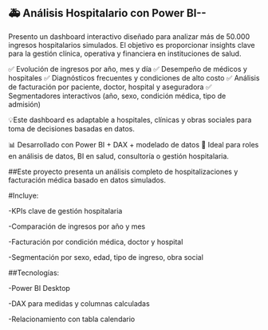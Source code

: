 ## 🚑 Análisis Hospitalario con Power BI--
Presento un dashboard interactivo diseñado para analizar más de 50.000 ingresos hospitalarios simulados. El objetivo es proporcionar insights clave para la gestión clínica, operativa y financiera en instituciones de salud.

✅ Evolución de ingresos por año, mes y día
✅ Desempeño de médicos y hospitales
✅ Diagnósticos frecuentes y condiciones de alto costo
✅ Análisis de facturación por paciente, doctor, hospital y aseguradora
✅ Segmentadores interactivos (año, sexo, condición médica, tipo de admisión)

💡Este dashboard es adaptable a hospitales, clínicas y obras sociales para toma de decisiones basadas en datos.

📊 Desarrollado con Power BI + DAX + modelado de datos
💼 Ideal para roles en análisis de datos, BI en salud, consultoría o gestión hospitalaria.

##Este proyecto presenta un análisis completo de hospitalizaciones y facturación médica basado en datos simulados. 

#Incluye:

-KPIs clave de gestión hospitalaria

-Comparación de ingresos por año y mes

-Facturación por condición médica, doctor y hospital

-Segmentación por sexo, edad, tipo de ingreso, obra social

##Tecnologías:

-Power BI Desktop

-DAX para medidas y columnas calculadas

-Relacionamiento con tabla calendario
